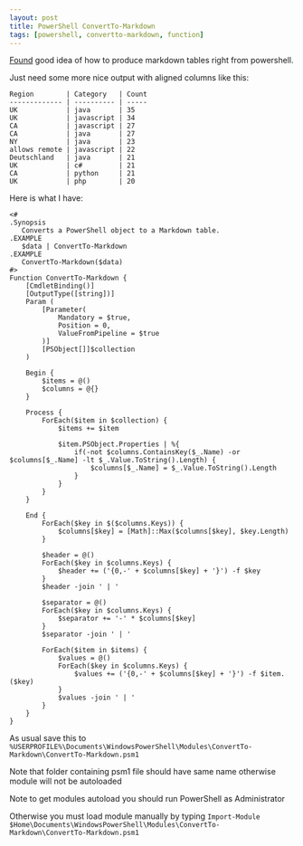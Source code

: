 ```yaml
---
layout: post
title: PowerShell ConvertTo-Markdown
tags: [powershell, convertto-markdown, function]
---
```


[Found](https://gist.github.com/GuruAnt/4c837213d0f313715a93) good idea of how to produce markdown tables right from powershell.

Just need some more nice output with aligned columns like this:

    Region        | Category   | Count
    ------------- | ---------- | -----
    UK            | java       | 35   
    UK            | javascript | 34   
    CA            | javascript | 27   
    CA            | java       | 27   
    NY            | java       | 23   
    allows remote | javascript | 22   
    Deutschland   | java       | 21   
    UK            | c#         | 21   
    CA            | python     | 21   
    UK            | php        | 20 

Here is what I have:

    <#
    .Synopsis
       Converts a PowerShell object to a Markdown table.
    .EXAMPLE
       $data | ConvertTo-Markdown
    .EXAMPLE
       ConvertTo-Markdown($data)
    #>
    Function ConvertTo-Markdown {
        [CmdletBinding()]
        [OutputType([string])]
        Param (
            [Parameter(
                Mandatory = $true,
                Position = 0,
                ValueFromPipeline = $true
            )]
            [PSObject[]]$collection
        )

        Begin {
            $items = @()
            $columns = @{}
        }

        Process {
            ForEach($item in $collection) {
                $items += $item

                $item.PSObject.Properties | %{
                    if(-not $columns.ContainsKey($_.Name) -or $columns[$_.Name] -lt $_.Value.ToString().Length) {
                        $columns[$_.Name] = $_.Value.ToString().Length
                    }
                }
            }
        }

        End {
            ForEach($key in $($columns.Keys)) {
                $columns[$key] = [Math]::Max($columns[$key], $key.Length)
            }

            $header = @()
            ForEach($key in $columns.Keys) {
                $header += ('{0,-' + $columns[$key] + '}') -f $key
            }
            $header -join ' | '

            $separator = @()
            ForEach($key in $columns.Keys) {
                $separator += '-' * $columns[$key]
            }
            $separator -join ' | '

            ForEach($item in $items) {
                $values = @()
                ForEach($key in $columns.Keys) {
                    $values += ('{0,-' + $columns[$key] + '}') -f $item.($key)
                }
                $values -join ' | '
            }
        }
    }

As usual save this to `%USERPROFILE%\Documents\WindowsPowerShell\Modules\ConvertTo-Markdown\ConvertTo-Markdown.psm1`

Note that folder containing psm1 file should have same name otherwise module will not be autoloaded

Note to get modules autoload you should run PowerShell as Administrator

Otherwise you must load module manually by typing `Import-Module $Home\Documents\WindowsPowerShell\Modules\ConvertTo-Markdown\ConvertTo-Markdown.psm1`
